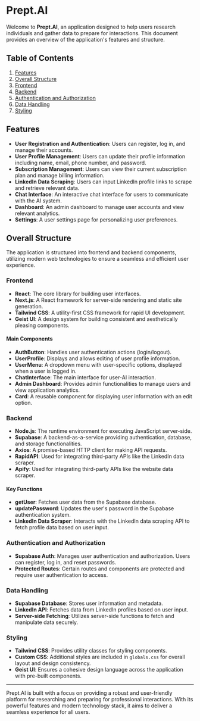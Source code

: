 # Prept.AI

Welcome to **Prept.AI**, an application designed to help users research individuals and gather data to prepare for interactions. This document provides an overview of the application's features and structure.

## Table of Contents

1. [Features](#features)
2. [Overall Structure](#overall-structure)
3. [Frontend](#frontend)
4. [Backend](#backend)
5. [Authentication and Authorization](#authentication-and-authorization)
6. [Data Handling](#data-handling)
7. [Styling](#styling)

## Features

- **User Registration and Authentication**: Users can register, log in, and manage their accounts.
- **User Profile Management**: Users can update their profile information including name, email, phone number, and password.
- **Subscription Management**: Users can view their current subscription plan and manage billing information.
- **LinkedIn Data Scraping**: Users can input LinkedIn profile links to scrape and retrieve relevant data.
- **Chat Interface**: An interactive chat interface for users to communicate with the AI system.
- **Dashboard**: An admin dashboard to manage user accounts and view relevant analytics.
- **Settings**: A user settings page for personalizing user preferences.

## Overall Structure

The application is structured into frontend and backend components, utilizing modern web technologies to ensure a seamless and efficient user experience.

### Frontend

- **React**: The core library for building user interfaces.
- **Next.js**: A React framework for server-side rendering and static site generation.
- **Tailwind CSS**: A utility-first CSS framework for rapid UI development.
- **Geist UI**: A design system for building consistent and aesthetically pleasing components.

#### Main Components

- **AuthButton**: Handles user authentication actions (login/logout).
- **UserProfile**: Displays and allows editing of user profile information.
- **UserMenu**: A dropdown menu with user-specific options, displayed when a user is logged in.
- **ChatInterface**: The main interface for user-AI interaction.
- **Admin Dashboard**: Provides admin functionalities to manage users and view application analytics.
- **Card**: A reusable component for displaying user information with an edit option.

### Backend

- **Node.js**: The runtime environment for executing JavaScript server-side.
- **Supabase**: A backend-as-a-service providing authentication, database, and storage functionalities.
- **Axios**: A promise-based HTTP client for making API requests.
- **RapidAPI**: Used for integrating third-party APIs like the LinkedIn data scraper.
- **Apify**: Used for integrating third-party APIs like the website data scraper.

#### Key Functions

- **getUser**: Fetches user data from the Supabase database.
- **updatePassword**: Updates the user's password in the Supabase authentication system.
- **LinkedIn Data Scraper**: Interacts with the LinkedIn data scraping API to fetch profile data based on user input.

### Authentication and Authorization

- **Supabase Auth**: Manages user authentication and authorization. Users can register, log in, and reset passwords.
- **Protected Routes**: Certain routes and components are protected and require user authentication to access.

### Data Handling

- **Supabase Database**: Stores user information and metadata.
- **LinkedIn API**: Fetches data from LinkedIn profiles based on user input.
- **Server-side Fetching**: Utilizes server-side functions to fetch and manipulate data securely.

### Styling

- **Tailwind CSS**: Provides utility classes for styling components.
- **Custom CSS**: Additional styles are included in `globals.css` for overall layout and design consistency.
- **Geist UI**: Ensures a cohesive design language across the application with pre-built components.

---

Prept.AI is built with a focus on providing a robust and user-friendly platform for researching and preparing for professional interactions. With its powerful features and modern technology stack, it aims to deliver a seamless experience for all users.